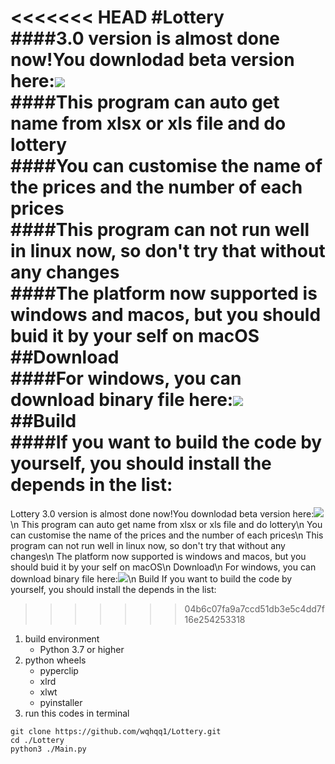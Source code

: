 <<<<<<< HEAD
#Lottery  
####3.0 version is almost done now!You downlodad beta version here:[![](https://img.shields.io/github/v/release/wqhqq1/Lottery?color=orange&include_prereleases)](https://github.com/wqhqq1/Lottery)  
####This program can auto get name from xlsx or xls file and do lottery  
####You can customise the name of the prices and the number of each prices  
####This program can not run well in linux now, so don't try that without any changes  
####The platform now supported is windows and macos, but you should buid it by your self on macOS  
##Download  
####For windows, you can download binary file here:[![](https://img.shields.io/github/v/release/wqhqq1/Lottery?color=orange)](https://github.com/wqhqq1/Lottery/releases/tag/2.6)  
##Build  
####If you want to build the code by yourself, you should install the depends in the list:  
=======
Lottery
3.0 version is almost done now!You downlodad beta version here:[![](https://img.shields.io/github/v/release/wqhqq1/Lottery?color=orange&include_prereleases)](https://github.com/wqhqq1/Lottery)\n
This program can auto get name from xlsx or xls file and do lottery\n
You can customise the name of the prices and the number of each prices\n
This program can not run well in linux now, so don't try that without any changes\n
The platform now supported is windows and macos, but you should buid it by your self on macOS\n
Download\n
For windows, you can download binary file here:[![](https://img.shields.io/github/v/release/wqhqq1/Lottery?color=orange)](https://github.com/wqhqq1/Lottery/releases/tag/2.6)\n
Build
If you want to build the code by yourself, you should install the depends in the list:
>>>>>>> 04b6c07fa9a7ccd51db3e5c4dd7f16e254253318
1. build environment
   - Python 3.7 or higher
2. python wheels
   - pyperclip
   - xlrd
   - xlwt
   - pyinstaller
3. run this codes in terminal
```
git clone https://github.com/wqhqq1/Lottery.git
cd ./Lottery
python3 ./Main.py
```

